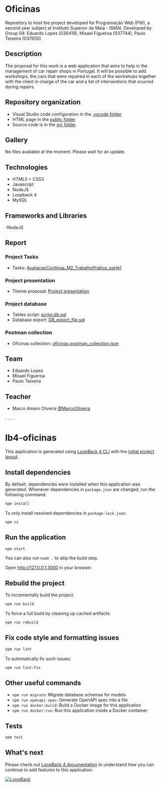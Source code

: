 # Oficinas

Repository to host the project developed for Programação Web (PW), a second year subject at Instituto Superior da Maia - ISMAI. Developed by Group 04: Eduardo Lopes (036419), Misael Figueroa (037744), Paulo Teixeira (037655).   

## Description 

The proposal for this work is a web application that aims to help in the management of car repair shops in Portugal. It will be possible to add workshops, the cars that were repaired in each of the workshops together with the client in charge of the car and a list of interventions that ocurred during repairs.

## Repository organization

- Visual Studio code configuration in the [.vscode folder](https://github.com/INF2021-PW-G04/oficinas/tree/master/.vscode)
- HTML page in the [public folder](https://github.com/INF2021-PW-G04/oficinas/tree/master/public)
- Source code is in the [src folder](https://github.com/INF2021-PW-G04/oficinas/tree/master/src)

## Gallery

No files available at the moment. Please wait for an update.

## Technologies

- HTML5 + CSS3
- Javascript
- NodeJS
- Loopback 4
- MySQL

## Frameworks and Libraries

-NodeJS

## Report

### Project Tasks
- Tasks: [AvaliacaoContinua_M2_TrabalhoPratico_parte1](https://github.com/INF2021-PW-G04/oficinas/blob/main/AvaliacaoContinua_M2_trabalhoPratico_parte1.pdf)

### Project presentation
- Theme proposal: [Project presentation](https://github.com/INF2021-PW-G04/oficinas/blob/main/PW04-M2_proposta.pdf)

### Project database
- Tables script: [script.db.sql](https://github.com/INF2021-PW-G04/oficinas/blob/main/script_db.sql)
- Database export: [DB_export_file.sql](https://github.com/INF2021-PW-G04/oficinas/blob/main/DB_export_file.sql)

### Postman collection
- Oficinas collection: [oficinas.postman_collection.json](https://github.com/INF2021-PW-G04/oficinas/blob/main/oficinas.postman_collection.json)

## Team

- Eduardo Lopes
- Misael Figueroa
- Paulo Teixeira

## Teacher

- Marco Amaro Oliveira [@MarcoOliveira](https://github.com/marcoamarooliveira)

.
.
.
.

# lb4-oficinas

This application is generated using [LoopBack 4 CLI](https://loopback.io/doc/en/lb4/Command-line-interface.html) with the
[initial project layout](https://loopback.io/doc/en/lb4/Loopback-application-layout.html).

## Install dependencies

By default, dependencies were installed when this application was generated.
Whenever dependencies in `package.json` are changed, run the following command:

```sh
npm install
```

To only install resolved dependencies in `package-lock.json`:

```sh
npm ci
```

## Run the application

```sh
npm start
```

You can also run `node .` to skip the build step.

Open http://127.0.0.1:3000 in your browser.

## Rebuild the project

To incrementally build the project:

```sh
npm run build
```

To force a full build by cleaning up cached artifacts:

```sh
npm run rebuild
```

## Fix code style and formatting issues

```sh
npm run lint
```

To automatically fix such issues:

```sh
npm run lint:fix
```

## Other useful commands

- `npm run migrate`: Migrate database schemas for models
- `npm run openapi-spec`: Generate OpenAPI spec into a file
- `npm run docker:build`: Build a Docker image for this application
- `npm run docker:run`: Run this application inside a Docker container

## Tests

```sh
npm test
```

## What's next

Please check out [LoopBack 4 documentation](https://loopback.io/doc/en/lb4/) to
understand how you can continue to add features to this application.

[![LoopBack](https://github.com/strongloop/loopback-next/raw/master/docs/site/imgs/branding/Powered-by-LoopBack-Badge-(blue)-@2x.png)](http://loopback.io/)
